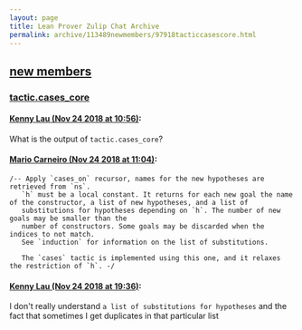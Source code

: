 ```yaml
---
layout: page
title: Lean Prover Zulip Chat Archive 
permalink: archive/113489newmembers/97918tacticcasescore.html
---
```


## [new members](index.html)
### [tactic.cases_core](97918tacticcasescore.html)

#### [Kenny Lau (Nov 24 2018 at 10:56)](https://leanprover.zulipchat.com/#narrow/stream/113489-new%20members/topic/tactic.cases_core/near/148270993):
What is the output of `tactic.cases_core`?

#### [Mario Carneiro (Nov 24 2018 at 11:04)](https://leanprover.zulipchat.com/#narrow/stream/113489-new%20members/topic/tactic.cases_core/near/148271269):
```lean
/-- Apply `cases_on` recursor, names for the new hypotheses are retrieved from `ns`.
   `h` must be a local constant. It returns for each new goal the name of the constructor, a list of new hypotheses, and a list of
   substitutions for hypotheses depending on `h`. The number of new goals may be smaller than the
   number of constructors. Some goals may be discarded when the indices to not match.
   See `induction` for information on the list of substitutions.

   The `cases` tactic is implemented using this one, and it relaxes the restriction of `h`. -/
```

#### [Kenny Lau (Nov 24 2018 at 19:36)](https://leanprover.zulipchat.com/#narrow/stream/113489-new%20members/topic/tactic.cases_core/near/148286948):
I don't really understand `a list of substitutions for hypotheses` and the fact that sometimes I get duplicates in that particular list

